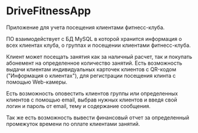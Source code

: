 # DriveFitnessApp
Приложение для учета посещения клиентами фитнесс-клуба. 

ПО взаимодействует с БД MySQL в которой хранится информация о всех клиентах клуба, о группах и посещении клиентами фитнесс-клуба.

Клиент может посещать занятия как за наличный расчет, так и покупать абонемент на определенное количество занятий.
Есть возможность выдачи клиентам индивидуальных карточек клиентов с QR-кодом ("Информация о клиентах"), для регистрации посещения клинта с помощью Web-камеры.

Есть возможность оповестить клиентов группы или определенных клиентов с помощью email, выбрав нужных клиентов и введя свой логин и пароль от email, тему и содержание сообщения.

Так же есть возможность вывести финансовый отчет за определенный промежуток времени по оплате клиентами занятий.
